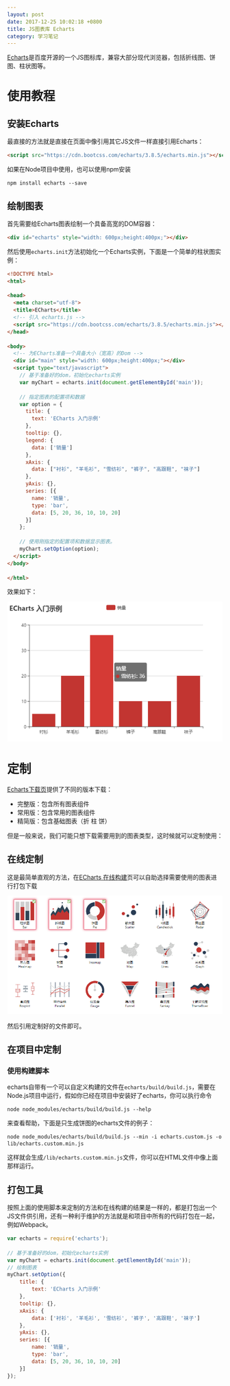 ```yaml
---
layout: post
date: 2017-12-25 10:02:18 +0800
title: JS图表库 Echarts
category: 学习笔记
---
```


[Echarts](http://echarts.baidu.com/index.html)是百度开源的一个JS图标库，兼容大部分现代浏览器，包括折线图、饼图、柱状图等。

# 使用教程

## 安装Echarts

最直接的方法就是直接在页面中像引用其它JS文件一样直接引用Echarts：

```html
<script src="https://cdn.bootcss.com/echarts/3.8.5/echarts.min.js"></script>
```

如果在Node项目中使用，也可以使用npm安装

```
npm install echarts --save
```
<!-- more -->
## 绘制图表

首先需要给Echarts图表绘制一个具备高宽的DOM容器：

```html
<div id="echarts" style="width: 600px;height:400px;"></div>
```

然后使用`echarts.init`方法初始化一个Echarts实例，下面是一个简单的柱状图实例：

```html
<!DOCTYPE html>
<html>

<head>
  <meta charset="utf-8">
  <title>ECharts</title>
  <!-- 引入 echarts.js -->
  <script src="https://cdn.bootcss.com/echarts/3.8.5/echarts.min.js"></script>
</head>

<body>
  <!-- 为ECharts准备一个具备大小（宽高）的Dom -->
  <div id="main" style="width: 600px;height:400px;"></div>
  <script type="text/javascript">
    // 基于准备好的dom，初始化echarts实例
    var myChart = echarts.init(document.getElementById('main'));

    // 指定图表的配置项和数据
    var option = {
      title: {
        text: 'ECharts 入门示例'
      },
      tooltip: {},
      legend: {
        data: ['销量']
      },
      xAxis: {
        data: ["衬衫", "羊毛衫", "雪纺衫", "裤子", "高跟鞋", "袜子"]
      },
      yAxis: {},
      series: [{
        name: '销量',
        type: 'bar',
        data: [5, 20, 36, 10, 10, 20]
      }]
    };

    // 使用刚指定的配置项和数据显示图表。
    myChart.setOption(option);
  </script>
</body>

</html>
```

效果如下：

![](/pics/2017/12/2501.png)

# 定制

[Echarts下载页](http://echarts.baidu.com/download.html)提供了不同的版本下载：

- 完整版：包含所有图表组件
- 常用版：包含常用的图表组件
- 精简版：包含基础图表（折 柱 饼）

但是一般来说，我们可能只想下载需要用到的图表类型，这时候就可以定制使用：

## 在线定制

这是最简单直观的方法，在[ECharts 在线构建](http://echarts.baidu.com/builder.html)页可以自助选择需要使用的图表进行打包下载

![](/pics/2017/12/2502.png)

然后引用定制好的文件即可。

## 在项目中定制

### 使用构建脚本

echarts自带有一个可以自定义构建的文件在`echarts/build/build.js`，需要在Node.js项目中运行，假如你已经在项目中安装好了echarts，你可以执行命令

```
node node_modules/echarts/build/build.js --help
```

来查看帮助，下面是只生成饼图的echarts文件的例子：

```
node node_modules/echarts/build/build.js --min -i echarts.custom.js -o lib/echarts.custom.min.js
```

这样就会生成`/lib/echarts.custom.min.js`文件，你可以在HTML文件中像上面那样运行。

## 打包工具

按照上面的使用脚本来定制的方法和在线构建的结果是一样的，都是打包出一个JS文件供引用，还有一种利于维护的方法就是和项目中所有的代码打包在一起，例如Webpack。

```js
var echarts = require('echarts');

// 基于准备好的dom，初始化echarts实例
var myChart = echarts.init(document.getElementById('main'));
// 绘制图表
myChart.setOption({
    title: {
        text: 'ECharts 入门示例'
    },
    tooltip: {},
    xAxis: {
        data: ['衬衫', '羊毛衫', '雪纺衫', '裤子', '高跟鞋', '袜子']
    },
    yAxis: {},
    series: [{
        name: '销量',
        type: 'bar',
        data: [5, 20, 36, 10, 10, 20]
    }]
});
```